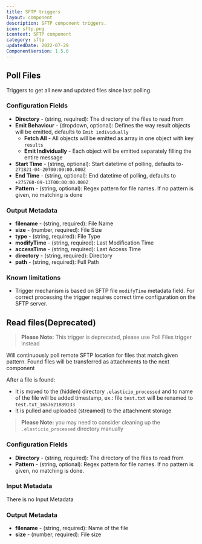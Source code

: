 ```yaml
---
title: SFTP triggers
layout: component
description: SFTP component triggers.
icon: sftp.png
icontext: SFTP component
category: sftp
updatedDate: 2022-07-29
ComponentVersion: 1.5.0
---
```


## Poll Files

Triggers to get all new and updated files since last polling.

### Configuration Fields

* **Directory** - (string, required): The directory of the files to read from
* **Emit Behaviour** - (dropdown, optional): Defines the way result objects will be emitted, defaults to `Emit individually`
    * **Fetch All** - All objects will be emitted as array in one object with key `results`
    * **Emit Individually** - Each object will be emitted separately filling the entire message
* **Start Time** - (string, optional): Start datetime of polling, defaults to`-271821-04-20T00:00:00.000Z`
* **End Time** - (string, optional): End datetime of polling, defaults to `+275760-09-13T00:00:00.000Z`
* **Pattern** - (string, optional): Regex pattern for file names. If no pattern is given, no matching is done


### Output Metadata

* **filename** - (string, required): File Name
* **size** - (number, required): File Size
* **type** - (string, required): File Type
* **modifyTime** - (string, required): Last Modification Time
* **accessTime** - (string, required): Last Access Time
* **directory** - (string, required): Directory
* **path** - (string, required): Full Path

### Known limitations

* Trigger mechanism is based on SFTP file `modifyTime` metadata field. For correct processing the trigger requires correct time configuration on the SFTP server.

## Read files(Deprecated)

>**Please Note:** This trigger is deprecated, please use Poll Files trigger instead

Will continuously poll remote SFTP location for files that match given pattern. Found files will be transferred as attachments to the next component

After a file is found:
 * It is moved to the (hidden) directory `.elasticio_processed` and to name of the file will be added timestamp, ex.: file `test.txt` will be renamed to `test.txt_1657621889133`
 * It is pulled and uploaded (streamed) to the attachment storage

>**Please Note:** you may need to consider cleaning up the `.elasticio_processed` directory manually

### Configuration Fields

* **Directory** - (string, required): The directory of the files to read from
* **Pattern** - (string, optional): Regex pattern for file names. If no pattern is given, no matching is done.

### Input Metadata

There is no Input Metadata

### Output Metadata

* **filename** - (string, required): Name of the file
* **size** - (number, required): File size
